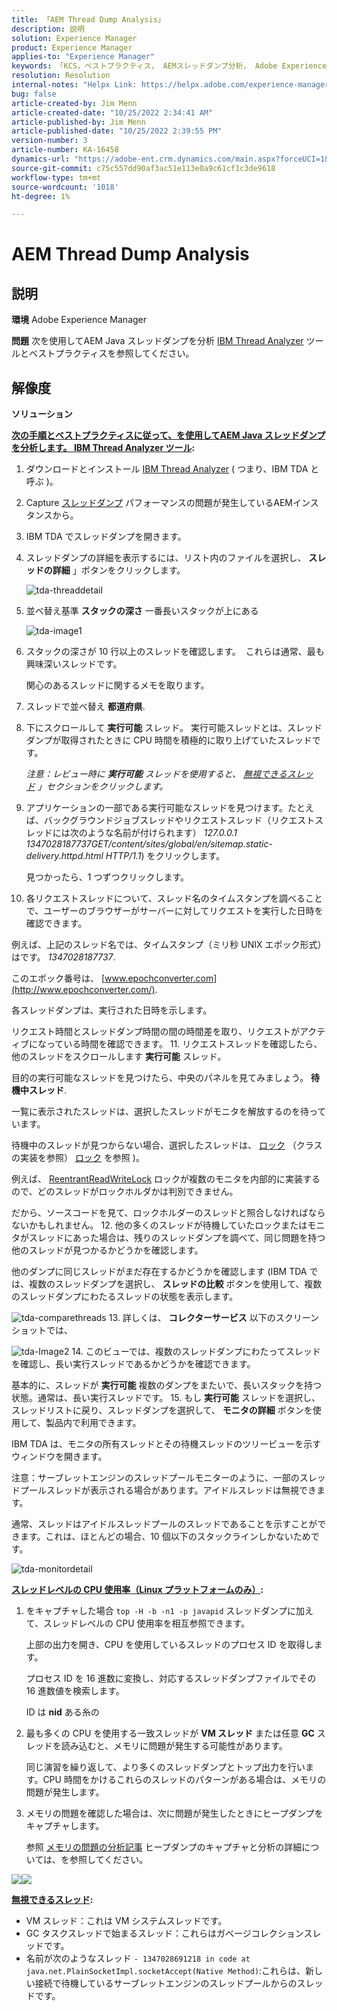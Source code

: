 ```yaml
---
title: 「AEM Thread Dump Analysis」
description: 説明
solution: Experience Manager
product: Experience Manager
applies-to: "Experience Manager"
keywords: 「KCS，ベストプラクティス， AEMスレッドダンプ分析， Adobe Experience Manager, Java, IBM Thread Analyzer」
resolution: Resolution
internal-notes: "Helpx Link: https://helpx.adobe.com/experience-manager/kb/thread-dump-analysis.html"
bug: false
article-created-by: Jim Menn
article-created-date: "10/25/2022 2:34:41 AM"
article-published-by: Jim Menn
article-published-date: "10/25/2022 2:39:55 PM"
version-number: 3
article-number: KA-16458
dynamics-url: "https://adobe-ent.crm.dynamics.com/main.aspx?forceUCI=1&pagetype=entityrecord&etn=knowledgearticle&id=6fb11892-0d54-ed11-bba2-6045bd006b4b"
source-git-commit: c75c557dd90af3ac51e113e0a9c61cf1c3de9618
workflow-type: tm+mt
source-wordcount: '1018'
ht-degree: 1%

---
```


# AEM Thread Dump Analysis

## 説明


<b>環境</b>
Adobe Experience Manager

<b>問題</b>
次を使用してAEM Java スレッドダンプを分析 [IBM Thread Analyzer](https://www.ibm.com/support/pages/ibm-thread-and-monitor-dump-analyzer-java-tmda) ツールとベストプラクティスを参照してください。


## 解像度


<b>ソリューション</b>

<u><b>次の手順とベストプラクティスに従って、を使用してAEM Java スレッドダンプを分析します。 <a data-ol-has-click-handler="" href="https://www.ibm.com/support/pages/ibm-thread-and-monitor-dump-analyzer-java-tmda">IBM Thread Analyzer</a> ツール</b></u><b>:</b>

1. ダウンロードとインストール [IBM Thread Analyzer](https://www.ibm.com/support/pages/ibm-thread-and-monitor-dump-analyzer-java-tmda) ( つまり、IBM TDA と呼ぶ )。
2. Capture [スレッドダンプ](https://helpx.adobe.com/experience-manager/kb/thread-dumps-collection-analysis.html) パフォーマンスの問題が発生しているAEMインスタンスから。
3. IBM TDA でスレッドダンプを開きます。
4. スレッドダンプの詳細を表示するには、リスト内のファイルを選択し、 <b>スレッドの詳細</b> 」ボタンをクリックします。

   ![tda-threaddetail](https://helpx.adobe.com/content/dam/help/en/experience-manager/kb/thread-dump-analysis/_jcr_content/main-pars/image_1587732783/tda-threaddetail.png "tda-threaddetail")
5. 並べ替え基準 <b>スタックの深さ</b> 一番長いスタックが上にある

   ![tda-image1](https://helpx.adobe.com/content/dam/help/en/experience-manager/kb/thread-dump-analysis/_jcr_content/main-pars/image/tda-image1.png)
6. スタックの深さが 10 行以上のスレッドを確認します。  これらは通常、最も興味深いスレッドです。

   関心のあるスレッドに関するメモを取ります。
7. スレッドで並べ替え <b>都道府県</b>.
8. 下にスクロールして <b>実行可能</b> スレッド。 実行可能スレッドとは、スレッドダンプが取得されたときに CPU 時間を積極的に取り上げていたスレッドです。

   *注意：レビュー時に <b>実行可能</b> スレッドを使用すると、 [無視できるスレッド](https://helpx.adobe.com/experience-manager/kb/thread-dump-analysis.html#ignorethreads) 」セクションをクリックします。*


9. アプリケーションの一部である実行可能なスレッドを見つけます。たとえば、バックグラウンドジョブスレッドやリクエストスレッド（リクエストスレッドには次のような名前が付けられます） *127.0.0.1 1347028187737GET/content/sites/global/en/sitemap.static-delivery.httpd.html HTTP/1.1*) をクリックします。

   見つかったら、1 つずつクリックします。
10. 各リクエストスレッドについて、スレッド名のタイムスタンプを調べることで、ユーザーのブラウザーがサーバーに対してリクエストを実行した日時を確認できます。

   例えば、上記のスレッド名では、タイムスタンプ（ミリ秒 UNIX エポック形式）はです。 *1347028187737*.

   このエポック番号は、 [www.epochconverter.com](http://www.epochconverter.com/).

   各スレッドダンプは、実行された日時を示します。

   リクエスト時間とスレッドダンプ時間の間の時間差を取り、リクエストがアクティブになっている時間を確認できます。
11. リクエストスレッドを確認したら、他のスレッドをスクロールします <b>実行可能</b> スレッド。

   目的の実行可能なスレッドを見つけたら、中央のパネルを見てみましょう。 <b>待機中スレッド</b>.

   一覧に表示されたスレッドは、選択したスレッドがモニタを解放するのを待っています。

   待機中のスレッドが見つからない場合、選択したスレッドは、 [ロック](http://docs.oracle.com/javase/1.5.0/docs/api/java/util/concurrent/locks/Lock.html) （クラスの実装を参照） [ロック](http://docs.oracle.com/javase/1.5.0/docs/api/java/util/concurrent/locks/Lock.html) を参照 )。

   例えば、 [ReentrantReadWriteLock](http://docs.oracle.com/javase/1.5.0/docs/api/java/util/concurrent/locks/ReentrantReadWriteLock.html) ロックが複数のモニタを内部的に実装するので、どのスレッドがロックホルダかは判別できません。

   だから、ソースコードを見て、ロックホルダーのスレッドと照合しなければならないかもしれません。
12. 他の多くのスレッドが待機していたロックまたはモニタがスレッドにあった場合は、残りのスレッドダンプを調べて、同じ問題を持つ他のスレッドが見つかるかどうかを確認します。

   他のダンプに同じスレッドがまだ存在するかどうかを確認します (IBM TDA では、複数のスレッドダンプを選択し、 <b>スレッドの比較</b> ボタンを使用して、複数のスレッドダンプにわたるスレッドの状態を表示します。

   ![tda-comparethreads](https://helpx.adobe.com/content/dam/help/en/experience-manager/kb/thread-dump-analysis/_jcr_content/main-pars/image_1159496390/tda-comparethreads.png)
13. 詳しくは、 <b>コレクターサービス</b> 以下のスクリーンショットでは、

   ![tda-Image2](https://helpx.adobe.com/content/dam/help/en/experience-manager/kb/thread-dump-analysis/_jcr_content/main-pars/image_1730877898/tda-Image2.png)
14. このビューでは、複数のスレッドダンプにわたってスレッドを確認し、長い実行スレッドであるかどうかを確認できます。

   基本的に、スレッドが <b>実行可能</b> 複数のダンプをまたいで、長いスタックを持つ状態。通常は、長い実行スレッドです。
15. もし <b>実行可能</b> スレッドを選択し、スレッドリストに戻り、スレッドダンプを選択して、 <b>モニタの詳細</b> ボタンを使用して、製品内で利用できます。

   IBM TDA は、モニタの所有スレッドとその待機スレッドのツリービューを示すウィンドウを開きます。

   注意：サーブレットエンジンのスレッドプールモニターのように、一部のスレッドプールスレッドが表示される場合があります。アイドルスレッドは無視できます。

   通常、スレッドはアイドルスレッドプールのスレッドであることを示すことができます。これは、ほとんどの場合、10 個以下のスタックラインしかないためです。

   ![tda-monitordetail](https://helpx.adobe.com/content/dam/help/en/experience-manager/kb/thread-dump-analysis/_jcr_content/main-pars/image_1106466084/tda-monitordetail.png)




<u><b>スレッドレベルの CPU 使用率（Linux プラットフォームのみ）</b></u><b>:</b>

1. をキャプチャした場合 `top -H -b -n1 -p javapid` スレッドダンプに加えて、スレッドレベルの CPU 使用率を相互参照できます。

   上部の出力を開き、CPU を使用しているスレッドのプロセス ID を取得します。

   プロセス ID を 16 進数に変換し、対応するスレッドダンプファイルでその 16 進数値を検索します。

   ID は <b>nid</b> ある糸の
2. 最も多くの CPU を使用する一致スレッドが <b>VM スレッド</b> または任意 <b>GC</b> スレッドを読み込むと、メモリに問題が発生する可能性があります。

   同じ演習を繰り返して、より多くのスレッドダンプとトップ出力を行います。CPU 時間をかけるこれらのスレッドのパターンがある場合は、メモリの問題が発生します。
3. メモリの問題を確認した場合は、次に問題が発生したときにヒープダンプをキャプチャします。

   参照 [メモリの問題の分析記事](https://experienceleague.adobe.com/docs/experience-cloud-kcs/kbarticles/KA-17482.html?lang=ja) ヒープダンプのキャプチャと分析の詳細については、を参照してください。


![](https://helpx.adobe.com/libs/cq/ui/resources/0.gif)![](https://helpx.adobe.com/libs/cq/ui/resources/0.gif)

<b><u>無視できるスレッド</u>:</b>

- VM スレッド：これは VM システムスレッドです。
- GC タスクスレッドで始まるスレッド：これらはガベージコレクションスレッドです。
- 名前が次のようなスレッド `- 1347028691218 in code at java.net.PlainSocketImpl.socketAccept(Native Method)`:これらは、新しい接続で待機しているサーブレットエンジンのスレッドプールからのスレッドです。

